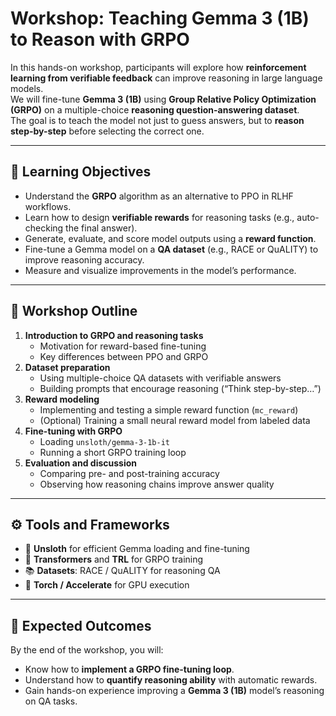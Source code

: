 # Workshop: Teaching Gemma 3 (1B) to Reason with GRPO

In this hands-on workshop, participants will explore how **reinforcement learning from verifiable feedback** can improve reasoning in large language models.  
We will fine-tune **Gemma 3 (1B)** using **Group Relative Policy Optimization (GRPO)** on a multiple-choice **reasoning question-answering dataset**.  
The goal is to teach the model not just to guess answers, but to **reason step-by-step** before selecting the correct one.

---

## 🎯 Learning Objectives
- Understand the **GRPO** algorithm as an alternative to PPO in RLHF workflows.  
- Learn how to design **verifiable rewards** for reasoning tasks (e.g., auto-checking the final answer).  
- Generate, evaluate, and score model outputs using a **reward function**.  
- Fine-tune a Gemma model on a **QA dataset** (e.g., RACE or QuALITY) to improve reasoning accuracy.  
- Measure and visualize improvements in the model’s performance.

---

## 🧩 Workshop Outline
1. **Introduction to GRPO and reasoning tasks**  
   - Motivation for reward-based fine-tuning  
   - Key differences between PPO and GRPO  
2. **Dataset preparation**  
   - Using multiple-choice QA datasets with verifiable answers  
   - Building prompts that encourage reasoning (“Think step-by-step…”)  
3. **Reward modeling**  
   - Implementing and testing a simple reward function (`mc_reward`)  
   - (Optional) Training a small neural reward model from labeled data  
4. **Fine-tuning with GRPO**  
   - Loading `unsloth/gemma-3-1b-it`  
   - Running a short GRPO training loop  
5. **Evaluation and discussion**  
   - Comparing pre- and post-training accuracy  
   - Observing how reasoning chains improve answer quality  

---

## ⚙️ Tools and Frameworks
- 🧩 **Unsloth** for efficient Gemma loading and fine-tuning  
- 🤗 **Transformers** and **TRL** for GRPO training  
- 📚 **Datasets**: RACE / QuALITY for reasoning QA  
- 🧮 **Torch / Accelerate** for GPU execution  

---

## 🚀 Expected Outcomes
By the end of the workshop, you will:
- Know how to **implement a GRPO fine-tuning loop**.  
- Understand how to **quantify reasoning ability** with automatic rewards.  
- Gain hands-on experience improving a **Gemma 3 (1B)** model’s reasoning on QA tasks.  
